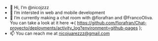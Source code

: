 - 👋 Hi, I’m @nicojzzz
- 👀 I’m intersted in web and mobile development
- 🌱 I’m currently making a chat room with @fiorafran and @FrancoOliva. You can take a look at it here =>{ https://github.com/fiorafran/Chat-proyecto/deployments/activity_log?environment=github-pages };
- 📫 You can reach me at nicojuarezzz@gmail.com

<!---
nicojzzz/nicojzzz is a ✨ special ✨ repository because its `README.md` (this file) appears on your GitHub profile.
You can click the Preview link to take a look at your changes.
--->
